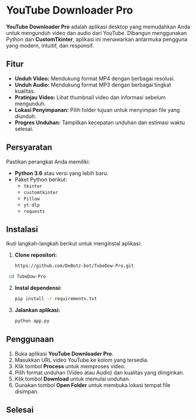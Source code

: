 # YouTube Downloader Pro

**YouTube Downloader Pro** adalah aplikasi desktop yang memudahkan Anda untuk mengunduh video dan audio dari YouTube. Dibangun menggunakan Python dan **CustomTkinter**, aplikasi ini menawarkan antarmuka pengguna yang modern, intuitif, dan responsif.

## Fitur

- **Unduh Video:** Mendukung format MP4 dengan berbagai resolusi.
- **Unduh Audio:** Mendukung format MP3 dengan berbagai tingkat kualitas.
- **Pratinjau Video:** Lihat thumbnail video dan informasi sebelum mengunduh.
- **Lokasi Penyimpanan:** Pilih folder tujuan untuk menyimpan file yang diunduh.
- **Progres Unduhan:** Tampilkan kecepatan unduhan dan estimasi waktu selesai.

## Persyaratan

Pastikan perangkat Anda memiliki:

- **Python 3.6** atau versi yang lebih baru.
- Paket Python berikut:
  - `tkinter`
  - `customtkinter`
  - `Pillow`
  - `yt-dlp`
  - `requests`

## Instalasi

Ikuti langkah-langkah berikut untuk menginstal aplikasi:

1. **Clone repositori:**
   ```bash
   https://github.com/DeBotz-bot/TubeDow-Pro.git
   ```

```bash
 cd TubeDow-Pro
```

2. **Instal dependensi:**

   ```bash
   pip install -r requirements.txt
   ```

3. **Jalankan aplikasi:**
   ```bash
   python app.py
   ```

## Penggunaan

1. Buka aplikasi **YouTube Downloader Pro**.
2. Masukkan URL video YouTube ke kolom yang tersedia.
3. Klik tombol **Process** untuk memproses video.
4. Pilih format unduhan (Video atau Audio) dan kualitas yang diinginkan.
5. Klik tombol **Download** untuk memulai unduhan.
6. Gunakan tombol **Open Folder** untuk membuka lokasi tempat file disimpan.

## Selesai
